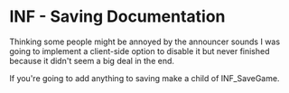# INF - Saving Documentation

Thinking some people might be annoyed by the announcer sounds I was going to implement a client-side option to disable it but never finished because it didn't seem a big deal in the end.

If you're going to add anything to saving make a child of INF_SaveGame.